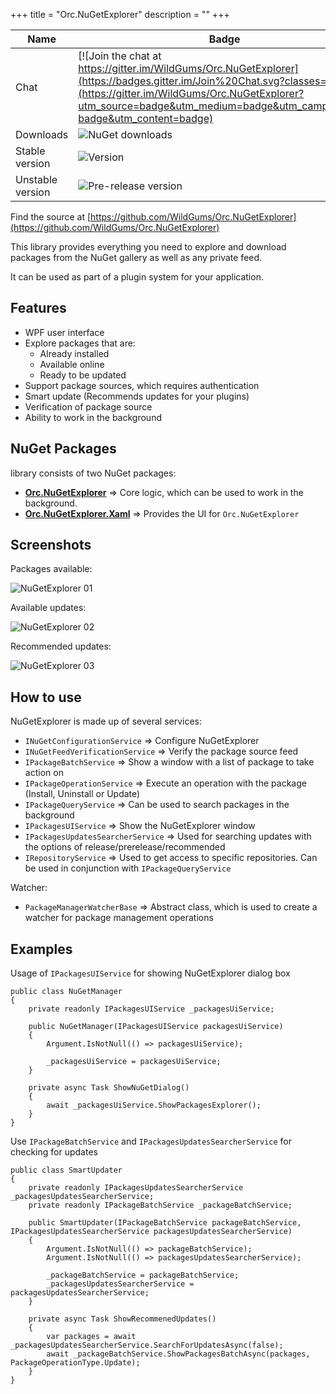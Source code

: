 +++
title = "Orc.NuGetExplorer" 
description = ""
+++

Name|Badge
---|---
Chat|[![Join the chat at https://gitter.im/WildGums/Orc.NuGetExplorer](https://badges.gitter.im/Join%20Chat.svg?classes=inline)](https://gitter.im/WildGums/Orc.NuGetExplorer?utm_source=badge&utm_medium=badge&utm_campaign=pr-badge&utm_content=badge)
Downloads|![NuGet downloads](https://img.shields.io/nuget/dt/orc.nugetexplorer.svg?classes=inline)
Stable version|![Version](https://img.shields.io/nuget/v/orc.nugetexplorer.svg?classes=inline)
Unstable version|![Pre-release version](https://img.shields.io/nuget/vpre/orc.nugetexplorer.svg?classes=inline)

Find the source at [https://github.com/WildGums/Orc.NuGetExplorer](https://github.com/WildGums/Orc.NuGetExplorer)

This library provides everything you need to explore and download packages from the NuGet gallery as well as any private feed.

It can be used as part of a plugin system for your application.

Features
---------

- WPF user interface
- Explore packages that are:
    - Already installed
    - Available online
    - Ready to be updated
- Support package sources, which requires authentication
- Smart update (Recommends updates for your plugins)
- Verification of package source
- Ability to work in the background

NuGet Packages
---------------

library consists of two NuGet packages:

-  **[Orc.NuGetExplorer](http://www.nuget.org/packages/Orc.NuGetExplorer/)** => Core logic, which can be used to work in the background.
-  **[Orc.NuGetExplorer.Xaml](http://www.nuget.org/packages/Orc.NuGetExplorer.Xaml)** => Provides the UI for `Orc.NuGetExplorer`

Screenshots
------------

Packages available: 

![NuGetExplorer 01](../images/orc.nugetexplorer/nuget1.png)

Available updates:

![NuGetExplorer 02](../images/orc.nugetexplorer/nuget2.png)

Recommended updates:

![NuGetExplorer 03](../images/orc.nugetexplorer/nuget3.png)

How to use
------------

NuGetExplorer is made up of several services:

- `INuGetConfigurationService` => Configure NuGetExplorer
- `INuGetFeedVerificationService` => Verify the package source feed
- `IPackageBatchService` => Show a window with a list of package to take action on
- `IPackageOperationService` => Execute an operation with the package (Install, Uninstall or Update)
- `IPackageQueryService` => Can be used to search packages in the background
- `IPackagesUIService` => Show the NuGetExplorer window
- `IPackagesUpdatesSearcherService` => Used for searching updates with the options of release/prerelease/recommended
- `IRepositoryService` => Used to get access to specific repositories. Can be used in conjunction with `IPackageQueryService`

Watcher:

- `PackageManagerWatcherBase` => Abstract class, which is used to create a watcher for package management operations


Examples
---------

Usage of `IPackagesUIService` for showing NuGetExplorer dialog box

```
public class NuGetManager
{
    private readonly IPackagesUIService _packagesUiService;
    
    public NuGetManager(IPackagesUIService packagesUiService)
    {
        Argument.IsNotNull(() => packagesUiService);
        
        _packagesUiService = packagesUiService;
    }
    
    private async Task ShowNuGetDialog()
    {
	    await _packagesUiService.ShowPackagesExplorer();
    }
}
```

Use `IPackageBatchService` and `IPackagesUpdatesSearcherService` for checking for updates

```
public class SmartUpdater
{
    private readonly IPackagesUpdatesSearcherService _packagesUpdatesSearcherService;
    private readonly IPackageBatchService _packageBatchService;
    
    public SmartUpdater(IPackageBatchService packageBatchService, IPackagesUpdatesSearcherService packagesUpdatesSearcherService)
    {
        Argument.IsNotNull(() => packageBatchService);
        Argument.IsNotNull(() => packagesUpdatesSearcherService);
        
        _packageBatchService = packageBatchService;
        _packagesUpdatesSearcherService = packagesUpdatesSearcherService;
    }
    
    private async Task ShowRecommenedUpdates()
    {
        var packages = await _packagesUpdatesSearcherService.SearchForUpdatesAsync(false);
	    await _packageBatchService.ShowPackagesBatchAsync(packages, PackageOperationType.Update);
    }
}
```
